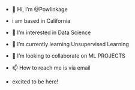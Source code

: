 - 👋 Hi, I’m @Powlinkage
- i am based in California
- 👀 I’m interested in Data Science

- 🌱 I’m currently learning Unsupervised Learning
- 💞️ I’m looking to collaborate on ML PROJECTS
- 📫 How to reach me is via email
- excited to be here!

<!---
Powlinkage/Powlinkage is a ✨ special ✨ repository because its `README.md` (this file) appears on your GitHub profile.
You can click the Preview link to take a look at your changes.
--->
